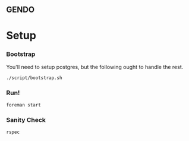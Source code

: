 GENDO
-----

Setup
=====

### Bootstrap

You'll need to setup postgres, but the following ought to handle the rest.

```
./script/bootstrap.sh
```

### Run!

```
foreman start
```

### Sanity Check

```
rspec
```
